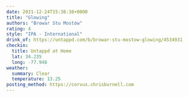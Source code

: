 ```yaml
---
date: 2021-12-24T15:38:38+0000
title: "Glowing"
authors: "Browar Stu Mostów"
rating: 4
style: "IPA - International"
drink_of: https://untappd.com/b/browar-stu-mostow-glowing/4534931
checkin:
  title: Untappd at Home
  lat: 34.235
  long: -77.948
weather:
  summary: Clear
  temperature: 13.25
posting_method: https://corvus.chrisburnell.com
---
```

